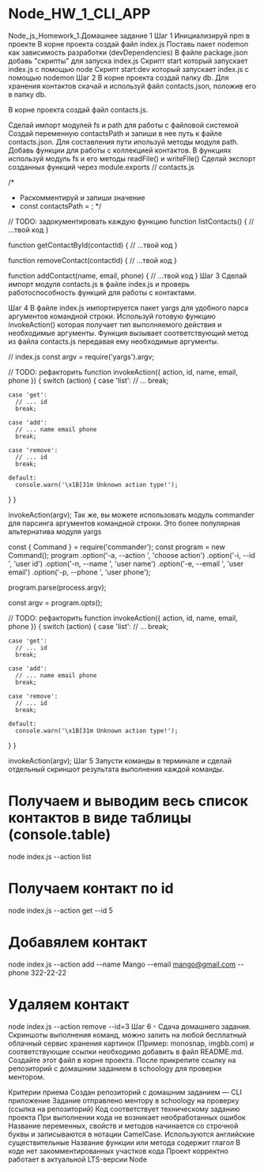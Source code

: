 # Node_HW_1_CLI_APP

Node_js_Homework_1.Домашнее задание 1
Шаг 1
Инициализируй npm в проекте
В корне проекта создай файл index.js
Поставь пакет nodemon как зависимость разработки (devDependencies)
В файле package.json добавь "скрипты" для запуска index.js
Скрипт start который запускает index.js с помощью node
Скрипт start:dev который запускает index.js с помощью nodemon
Шаг 2
В корне проекта создай папку db. Для хранения контактов скачай и используй файл contacts.json, положив его в папку db.

В корне проекта создай файл contacts.js.

Сделай импорт модулей fs и path для работы с файловой системой
Создай переменную contactsPath и запиши в нее путь к файле contacts.json. Для составления пути ипользуй методы модуля path.
Добавь функции для работы с коллекцией контактов. В функциях используй модуль fs и его методы readFile() и writeFile()
Сделай экспорт созданных функций через module.exports
// contacts.js

/\*

- Раскомментируй и запиши значение
- const contactsPath = ;
  \*/

// TODO: задокументировать каждую функцию
function listContacts() {
// ...твой код
}

function getContactById(contactId) {
// ...твой код
}

function removeContact(contactId) {
// ...твой код
}

function addContact(name, email, phone) {
// ...твой код
}
Шаг 3
Сделай импорт модуля contacts.js в файле index.js и проверь работоспособность функций для работы с контактами.

Шаг 4
В файле index.js импортируется пакет yargs для удобного парса аргументов командной строки. Используй готовую функцию invokeAction() которая получает тип выполняемого действия и необходимые аргументы. Функция вызывает соответствующий метод из файла contacts.js передавая ему необходимые аргументы.

// index.js
const argv = require('yargs').argv;

// TODO: рефакторить
function invokeAction({ action, id, name, email, phone }) {
switch (action) {
case 'list':
// ...
break;

    case 'get':
      // ... id
      break;

    case 'add':
      // ... name email phone
      break;

    case 'remove':
      // ... id
      break;

    default:
      console.warn('\x1B[31m Unknown action type!');

}
}

invokeAction(argv);
Так же, вы можете использовать модуль commander для парсинга аргументов командной строки. Это более популярная альтернатива модуля yargs

const { Command } = require('commander');
const program = new Command();
program
.option('-a, --action <type>', 'choose action')
.option('-i, --id <type>', 'user id')
.option('-n, --name <type>', 'user name')
.option('-e, --email <type>', 'user email')
.option('-p, --phone <type>', 'user phone');

program.parse(process.argv);

const argv = program.opts();

// TODO: рефакторить
function invokeAction({ action, id, name, email, phone }) {
switch (action) {
case 'list':
// ...
break;

    case 'get':
      // ... id
      break;

    case 'add':
      // ... name email phone
      break;

    case 'remove':
      // ... id
      break;

    default:
      console.warn('\x1B[31m Unknown action type!');

}
}

invokeAction(argv);
Шаг 5
Запусти команды в терминале и сделай отдельный скриншот результата выполнения каждой команды.

# Получаем и выводим весь список контактов в виде таблицы (console.table)

node index.js --action list

# Получаем контакт по id

node index.js --action get --id 5

# Добавялем контакт

node index.js --action add --name Mango --email mango@gmail.com --phone 322-22-22

# Удаляем контакт

node index.js --action remove --id=3
Шаг 6 - Сдача домашнего задания.
Скриншоты выполнения команд, можно залить на любой бесплатный облачный сервис хранения картинок (Пример: monosnap, imgbb.com) и соответствующие ссылки необходимо добавить в файл README.md. Создайте этот файл в корне проекта. После прикрепите ссылку на репозиторий с домашним заданием в schoology для проверки ментором.

Критерии приема
Создан репозиторий с домашним заданием — CLI приложение
Задание отправлено ментору в schoology на проверку (ссылка на репозиторий)
Код соответствует техническому заданию проекта
При выполнении кода не возникает необработанных ошибок
Название переменных, свойств и методов начинается со строчной буквы и записываются в нотации CamelCase. Используются английские существительные
Название функции или метода содержит глагол
В коде нет закомментированных участков кода
Проект корректно работает в актуальной LTS-версии Node
